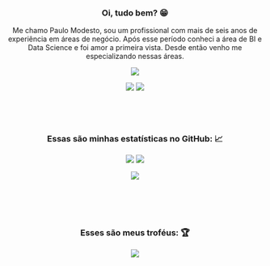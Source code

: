 
<div align="center">
 <h3> Oi, tudo bem? 😁 </h3>

  <p> Me chamo Paulo Modesto, sou um profissional com mais de seis anos de experiência em áreas de negócio. Após esse período conheci a área de BI e Data Science e foi amor a primeira vista. Desde então venho me especializando nessas áreas.</p>
</div>
 
<p align="center">
  <a href="https://skillicons.dev">
   <img src="https://skillicons.dev/icons?i=aws,postgres,mysql,py,r,figma" />
  </a>
</p>

 <div align="center">
   <a href="https://instagram.com/paulomodestoo" target="_blank"><img src="https://img.shields.io/badge/Instagram-E4405F?style=for-the-badge&logo=instagram&logoColor=white" target="_blank"></a>
   <a href="https://www.linkedin.com/in/paulo-modesto" target="_blank"><img src="https://img.shields.io/badge/-LinkedIn-%230077B5?style=for-the-badge&logo=linkedin&logoColor=white" target="_blank"></a> 
 </div>

 <br>
 <br>
 <br>

##
 <div align="center">
 <h3> Essas são minhas estatísticas no GitHub: 📈 </h3>
 <img  src = "https://github-readme-stats.vercel.app/api?username=paulomodestoo&show_icons=true&theme=dark&card_width=350&bg_color=0d1117">
  <img src = "https://github-readme-stats.vercel.app/api/top-langs/?username=paulomodestoo&layout=compact&theme=dark&card_width=350&bg_color=0d1117">
 </div>

<p align = "center">
 <img  src="https://github-readme-streak-stats.herokuapp.com/?user=paulomodestoo&show_icons=true&locale=en&layout=compact&theme=github-dark&border=DADADA&ring=DADADA&fire=79FE96&stroke=DADADA&dates=79FE96&sideNums=DADADA&currStreakNum=DADADA&currStreakLabel=929292&sideLabels=929292)" />
</p> 

 <br>
 <br>
 <br>

##
<div align="center">
  <h3> Esses são meus troféus: 🏆 </h3>
  <img  src="https://github-profile-trophy.vercel.app/?username=paulomodestoo&theme=darkhub&margin-w=5" />
</div>

 <br>
 <br>
 <br>
